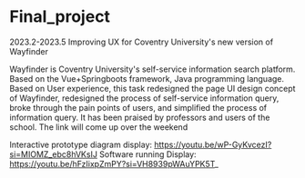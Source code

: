 # Final_project
2023.2-2023.5 Improving UX for Coventry University's new version of Wayfinder

Wayfinder is Coventry University's self-service information search platform. Based on the Vue+Springboots framework, Java programming language. Based on User experience, this task redesigned the page UI design concept of Wayfinder, redesigned the process of self-service information query, broke through the pain points of users, and simplified the process of information query. It has been praised by professors and users of the school.
The link will come up over the weekend

Interactive prototype diagram display: https://youtu.be/wP-GyKvcezI?si=MIOMZ_ebc8hVKsIJ
Software running Display: https://youtu.be/hFzIixpZmPY?si=VH8939pWAuYPK5T_
